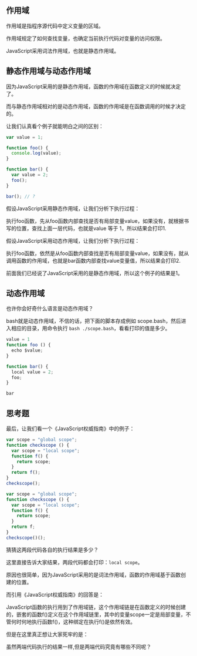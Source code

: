 ## 作用域
作用域是指程序源代码中定义变量的区域。

作用域规定了如何查找变量，也确定当前执行代码对变量的访问权限。

JavaScript采用词法作用域，也就是静态作用域。

## 静态作用域与动态作用域
因为JavaScript采用的是静态作用域，函数的作用域在函数定义的时候就决定了。

而与静态作用域相对的是动态作用域，函数的作用域是在函数调用的时候才决定的。

让我们认真看个例子就能明白之间的区别：
```js
var value = 1;

function foo() {
  console.log(value);
}

function bar() {
  var value = 2;
  foo();
}

bar(); // ?
```

假设JavaScript采用静态作用域，让我们分析下执行过程：

执行foo函数，先从foo函数内部查找是否有局部变量value，如果没有，就根据书写的位置，查找上面一层代码，也就是value 等于 1，所以结果会打印1.

假设JavaScript采用动态作用域，让我们分析下执行过程：

执行foo函数，依然是从foo函数内部查找是否有局部变量value，如果没有，就从调用函数的作用域，也就是bar函数内部查找value变量值，所以结果会打印2.

前面我们已经说了JavaScript采用的是静态作用域，所以这个例子的结果是1。

## 动态作用域

也许你会好奇什么语言是动态作用域？

bash就是动态作用域，不信的话，把下面的脚本存成例如 scope.bash，然后进入相应的目录，用命令执行 `bash ./scope.bash`，看看打印的值是多少。

```js
value = 1
function foo () {
  echo $value;
}

function bar() {
  local value = 2;
  foo;
}

bar
```
## 思考题
最后，让我们看一个《JavaScript权威指南》中的例子：

```js
var scope = "global scope";
function checkscope () {
  var scope = "local scope";
  function f() {
    return scope;
  }
  return f();
}
checkscope();
```

```js
var scope = "global scope";
function checkscope () {
  var scope = "local scope";
  function f() {
    return scope;
  }
  return f;
}
checkscope()();
```

猜猜这两段代码各自的执行结果是多少？

这里直接告诉大家结果，两段代码都会打印：`local scope`。

原因也很简单，因为JavaScript采用的是词法作用域，函数的作用域基于函数创建的位置。

而引用《JavaScript权威指南》的回答是：

JavaScript函数的执行用到了作用域链，这个作用域链是在函数定义的时候创建的，嵌套的函数f()定义在这个作用域链里，其中的变量scope一定是局部变量，不管何时何地执行函数f()，这种绑定在执行f()是依然有效。

但是在这里真正想让大家死牢的是：

虽然两端代码执行的结果一样,但是两端代码究竟有哪些不同呢？

